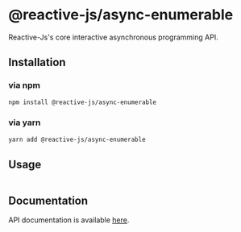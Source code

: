 # @reactive-js/async-enumerable

Reactive-Js's core interactive asynchronous programming API.

## Installation

### via npm

```sh
npm install @reactive-js/async-enumerable
```

### via yarn

```sh
yarn add @reactive-js/async-enumerable
```

## Usage

```typescript
```

## Documentation

API documentation is available [here](./docs).

